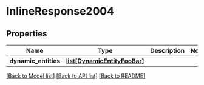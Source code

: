 # InlineResponse2004

## Properties
Name | Type | Description | Notes
------------ | ------------- | ------------- | -------------
**dynamic_entities** | [**list[DynamicEntityFooBar]**](DynamicEntityFooBar.md) |  | 

[[Back to Model list]](../README.md#documentation-for-models) [[Back to API list]](../README.md#documentation-for-api-endpoints) [[Back to README]](../README.md)


